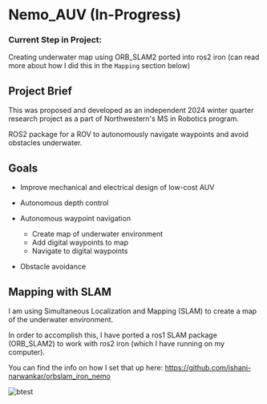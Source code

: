 # Nemo_AUV (In-Progress)

### Current Step in Project: 
Creating underwater map using ORB_SLAM2 ported into ros2 iron (can read more about how I did this in the `Mapping` section below)

## Project Brief

This was proposed and developed as an independent 2024 winter quarter research project as a part of Northwestern's MS in Robotics program.

ROS2 package for a ROV to autonomously navigate waypoints and avoid obstacles underwater.

## Goals

- Improve mechanical and electrical design of low-cost AUV
- Autonomous depth control
- Autonomous waypoint navigation

    - Create map of underwater environment
    - Add digital waypoints to map
    - Navigate to digital waypoints

- Obstacle avoidance

## Mapping with SLAM
I am using Simultaneous Localization and Mapping (SLAM) to create a map of the underwater environment. 

In order to accomplish this, I have ported a ros1 SLAM package (ORB_SLAM2) to work with ros2 iron (which I have running on my computer). 

You can find the info on how I set that up here: https://github.com/ishani-narwankar/orbslam_iron_nemo


![btest](https://github.com/ishani-narwankar/nemo_auv/assets/42013894/ae804de7-0491-43ce-803a-b019aff8de04)

<!-- ## Project Goals
- Fallback goals:
- Core goals:
- Stre -->

<!-- ## Techniques/External Packages Utilized for Achieving Project Goals
- Simulated Learning and Mapping (SLAM) -->
